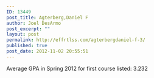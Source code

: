 ```yaml
---
ID: 13449
post_title: Agterberg,Daniel F
author: Joel DesArmo
post_excerpt: ""
layout: post
permalink: http://effrtlss.com/agterbergdaniel-f-3/
published: true
post_date: 2012-11-02 20:55:51
---
```

<p>Average GPA in Spring 2012 for first course listed: 3.232</p>